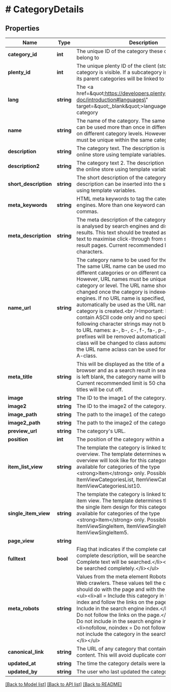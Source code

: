 # # CategoryDetails

## Properties

Name | Type | Description | Notes
------------ | ------------- | ------------- | -------------
**category_id** | **int** | The unique ID of the category these category details belong to | [optional]
**plenty_id** | **int** | The unique plenty ID of the client (store) in which the category is visible. If a subcategory is linked to a client, its parent categories will be linked to this client as well. | [optional]
**lang** | **string** | The &lt;a href&#x3D;\&quot;https://developers.plentymarkets.com/rest-doc/introduction#languages\&quot; target&#x3D;\&quot;_blank\&quot;&gt;language&lt;/a&gt; of the category | [optional]
**name** | **string** | The name of the category. The same category name can be used more than once in different categories or on different category levels. However, category names must be unique within the same category or level. | [optional]
**description** | **string** | The category text. The description is inserted into the online store using template variables. | [optional]
**description2** | **string** | The category text 2. The description 2 is inserted into the online store using template variables. | [optional]
**short_description** | **string** | The short description of the category. The short description can be inserted into the store&#39;s design using template variables. | [optional]
**meta_keywords** | **string** | HTML meta keywords to tag the category for search engines. More than one keyword can be separated by commas. | [optional]
**meta_description** | **string** | The meta description of the category. This description is analysed by search engines and displayed in search results. This text should be treated as an advertising text to maximise click-through from search engine result pages. Current recommended limit is 156 characters. | [optional]
**name_url** | **string** | The category name to be used for the category&#39;s URL. The same URL name can be used more than once in different categories or on different category levels. However, URL names must be unique within the same category or level. The URL name should not be changed once the category is indexed by search engines. If no URL name is specified, the name will automatically be used as the URL name when the category is created.&lt;br /&gt;Important: Name should contain ASCII code only and no special characters. The following character strings may not be used as prefixes to URL names: a-, b-, c-, f-, fa-, p-, t-. These prefixes will be removed automatically. For instance, a-class will be changed to class automatically. However, the URL name aclass can be used for a category named A-class. | [optional]
**meta_title** | **string** | This will be displayed as the title of a tab in the web browser and as a search result in search engines. If this is left blank, the category name will be used as the title. Current recommended limit is 50 characters. Longer titles will be cut off. | [optional]
**image** | **string** | The ID to the image1 of the category. | [optional]
**image2** | **string** | The ID to the image2 of the category. | [optional]
**image_path** | **string** | The path to the image1 of the category. | [optional]
**image2_path** | **string** | The path to the image2 of the category. | [optional]
**preview_url** | **string** | The category&#39;s URL. | [optional]
**position** | **int** | The position of the category within a category level. | [optional]
**item_list_view** | **string** | The template the category is linked to for the category overview. The template determines what the category overview will look like for this category. This option is available for categories of the type &lt;strong&gt;Item&lt;/strong&gt; only. Possible values: ItemViewCategoriesList, ItemViewCategoriesList2 to ItemViewCategoriesList10. | [optional]
**single_item_view** | **string** | The template the category is linked to for the single item view. The template determines the appearance of the single item design for this category. This option is available for categories of the type &lt;strong&gt;Item&lt;/strong&gt; only. Possible values: ItemViewSingleItem, ItemViewSingleItem2 to ItemViewSingleItem5. | [optional]
**page_view** | **string** |  | [optional]
**fulltext** | **bool** | Flag that indicates if the complete category text, i.e. the complete description, will be searched.&lt;ul&gt;&lt;li&gt;Y &#x3D; Complete text will be searched.&lt;/li&gt;&lt;li&gt;N &#x3D; Text will not be searched completely.&lt;/li&gt;&lt;/ul&gt; | [optional]
**meta_robots** | **string** | Values from the meta element Robots are analyzed by Web crawlers. These values tell the crawler what it should do with the page and with the links on the page.&lt;ul&gt;&lt;li&gt;all &#x3D; Include this category in the search engine index and follow the links on the page.&lt;/li&gt;&lt;li&gt;index &#x3D; Include in the search engine index.&lt;/li&gt;&lt;li&gt;nofollow &#x3D; Do not follow the links on the page.&lt;/li&gt;&lt;li&gt;noindex &#x3D; Do not include in the search engine index.&lt;/li&gt;&lt;li&gt;nofollow, noindex &#x3D; Do not follow the links and do not include the category in the search engine index.&lt;/li&gt;&lt;/ul&gt; | [optional]
**canonical_link** | **string** | The URL of any category that contains the same content. This will avoid duplicate content. | [optional]
**updated_at** | **string** | The time the category details were last updated | [optional]
**updated_by** | **string** | The user who last updated the category details | [optional]

[[Back to Model list]](../../README.md#models) [[Back to API list]](../../README.md#endpoints) [[Back to README]](../../README.md)
